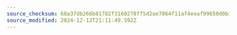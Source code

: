 ```yaml
---
source_checksum: 68a37db266b81782f3160278ff5d2ae7064f11af4eeaf99650d0b12cd1f73f9a
source_modified: 2024-12-12T21:11:49.592Z
---
```


